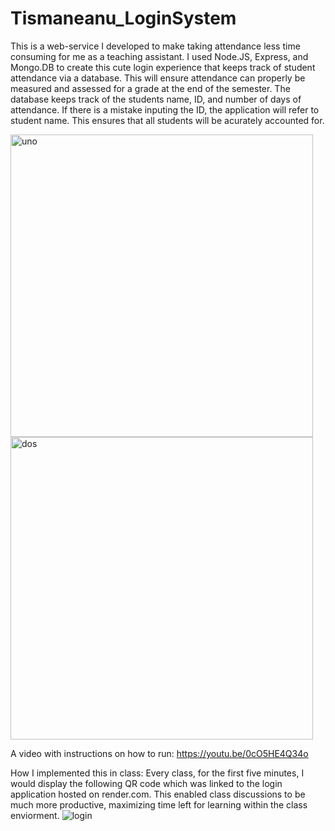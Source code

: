 # Tismaneanu_LoginSystem
This is a web-service I developed to make taking attendance less time consuming for me as a teaching assistant. I used Node.JS, Express, and Mongo.DB to create this cute login experience that keeps track of student attendance via a database. This will ensure attendance can properly be measured and assessed for a grade at the end of the semester. The database keeps track of the students name, ID, and number of days of attendance. If there is a mistake inputing the ID, the application will refer to student name. This ensures that all students will be acurately accounted for. 



<img width="484" alt="uno" src="https://github.com/imantura/Tismaneanu_LoginSystem/assets/143624557/a619d78c-afc5-4e0f-988a-68d154076064">

<img width="484" alt="dos" src="https://github.com/imantura/Tismaneanu_LoginSystem/assets/143624557/0d3dac82-1beb-48f3-9e28-94449f32515e">



A video with instructions on how to run: https://youtu.be/0cO5HE4Q34o


How I implemented this in class: 
  Every class, for the first five minutes, I would display the following QR code which was linked to the login application hosted on render.com. This enabled class discussions to be much more productive, maximizing time left for learning within the class enviorment. 
![login](https://github.com/imantura/Tismaneanu_LoginSystem/assets/143624557/015ad9c3-94d6-4b11-8322-2165542c579c)
